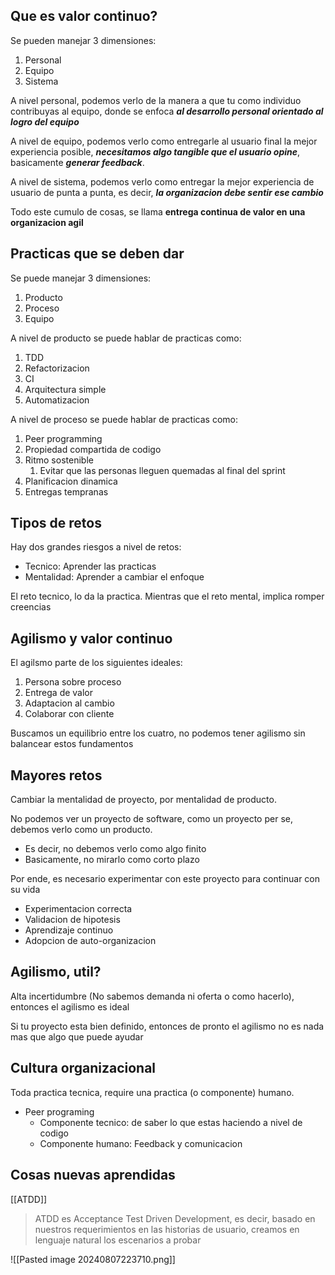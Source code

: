 ## Que es valor continuo?

Se pueden manejar 3 dimensiones:

1. Personal
2. Equipo
3. Sistema

A nivel personal, podemos verlo de la manera a que tu como individuo contribuyas al equipo, donde se enfoca ***al desarrollo personal orientado al logro del equipo***

A nivel de equipo, podemos verlo como entregarle al usuario final la mejor experiencia posible, ***necesitamos algo tangible que el usuario opine***, basicamente ***generar feedback***.

A nivel de sistema, podemos verlo como entregar la mejor experiencia de usuario de punta a punta, es decir, ***la organizacion debe sentir ese cambio***

Todo este cumulo de cosas, se llama **entrega continua de valor en una organizacion agil**

## Practicas que se deben dar

Se puede manejar 3 dimensiones:

1. Producto
2. Proceso
3. Equipo

A nivel de producto se puede hablar de practicas como:

1. TDD
2. Refactorizacion
3. CI
4. Arquitectura simple
5. Automatizacion

A nivel de proceso se puede hablar de practicas como:

1. Peer programming
2. Propiedad compartida de codigo
3. Ritmo sostenible
	1. Evitar que las personas lleguen quemadas al final del sprint 
4. Planificacion dinamica
5. Entregas tempranas


## Tipos de retos

Hay dos grandes riesgos a nivel de retos:

- Tecnico: Aprender las practicas
- Mentalidad: Aprender a cambiar el enfoque

El reto tecnico, lo da la practica. Mientras que el reto mental, implica romper creencias

## Agilismo y  valor continuo

El agilsmo parte de los siguientes ideales:

1. Persona sobre proceso
2. Entrega de valor
3. Adaptacion al cambio
4. Colaborar con cliente

Buscamos un equilibrio entre los cuatro, no podemos tener agilismo sin balancear estos fundamentos

## Mayores retos 

Cambiar la mentalidad de proyecto, por mentalidad de producto.

No podemos ver un proyecto de software, como un proyecto per se, debemos verlo como un producto.

- Es decir, no debemos verlo como algo finito
- Basicamente, no mirarlo como corto plazo

Por ende, es necesario experimentar con este proyecto para continuar con su vida

- Experimentacion correcta
- Validacion de hipotesis
- Aprendizaje continuo
- Adopcion de auto-organizacion

## Agilismo, util?

Alta incertidumbre (No sabemos demanda ni oferta o como hacerlo), entonces el agilismo es ideal

Si tu proyecto esta bien definido, entonces de pronto el agilismo no es nada mas que algo que puede ayudar

## Cultura organizacional

Toda practica tecnica, require una practica (o componente) humano.

- Peer programing
	- Componente tecnico: de saber lo que estas haciendo a nivel de codigo
	- Componente humano: Feedback y comunicacion 

## Cosas nuevas aprendidas

[[ATDD]]

> ATDD es Acceptance Test Driven Development, es decir, basado en nuestros requerimientos en las historias de usuario, creamos en lenguaje natural los escenarios a probar

![[Pasted image 20240807223710.png]]

